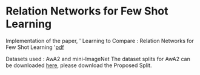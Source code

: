 # Relation Networks for Few Shot Learning
Implementation of the paper, ' Learning to Compare : Relation Networks for Few Shot Learning '[pdf](https://arxiv.org/pdf/1711.06025.pdf) 

Datasets used :
AwA2 and mini-ImageNet
The dataset splits for AwA2 can be downloaded [here](https://www.mpi-inf.mpg.de/departments/computer-vision-and-machine-learning/research/zero-shot-learning/zero-shot-learning-the-good-the-bad-and-the-ugly/), please download the Proposed Split.

